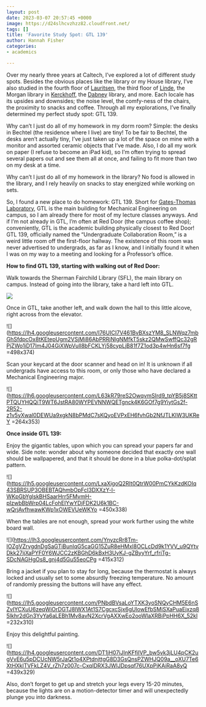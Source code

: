 ```yaml
---
layout: post
date: 2023-03-07 20:57:45 +0000
image: https://d24slhcvzhzz82.cloudfront.net/
tags: []
title: 'Favorite Study Spot: GTL 139'
author: Hannah Fisher
categories:
- academics

---
```

Over my nearly three years at Caltech, I’ve explored a lot of different study spots. Besides the obvious places like the library or my House library, I’ve also studied in the fourth floor of [Lauritsen](https://www.google.com/maps/place/Downs-Lauritsen+Laboratory+of+Physics,+Caltech/@34.1361691,-118.1266388,17z/data=!4m14!1m7!3m6!1s0x80c2c4a7d3172975:0x794a58a1023d1553!2sDowns-Lauritsen+Laboratory+of+Physics,+Caltech!8m2!3d34.1361647!4d-118.1244501!16s%2Fg%2F11cmhd9n79!3m5!1s0x80c2c4a7d3172975:0x794a58a1023d1553!8m2!3d34.1361647!4d-118.1244501!16s%2Fg%2F11cmhd9n79 "Lauritsen"), the third floor of [Linde](https://www.google.com/maps/place/Linde+Lab+of+Global+Environmental+Science,+Linde%2BRobinson+Laboratory,+1115-1147+E+California+Blvd,+Pasadena,+CA+91125/@34.1363487,-118.1291549,17z/data=!3m1!4b1!4m6!3m5!1s0x80c2c4a709f3572f:0x4a988569c8523cbe!8m2!3d34.1363443!4d-118.1269662!16s%2Fg%2F1hhmn7m1k "Linde"), the Morgan library in [Kerckhoff](https://www.google.com/maps/place/William+G.+Kerckhoff+Laboratories+of+the+Biological+Sciences,+Pasadena,+CA+91125/@34.1371089,-118.1291719,17z/data=!3m1!4b1!4m6!3m5!1s0x80c2c4a77659f07d:0xac8f66a8036a4cf6!8m2!3d34.1371045!4d-118.1269832!16s%2Fg%2F1hhhdvdzh "Kerckhoff"), the [Dabney](https://www.google.com/maps/place/Dabney+Hall+of+the+Humanities,+Pasadena,+CA+91125/@34.1372595,-118.1275405,17z/data=!3m1!4b1!4m6!3m5!1s0x80c2c4a7eba7a3c3:0x6160a1be04e5cbc6!8m2!3d34.1372551!4d-118.1253518!16s%2Fg%2F1hhj18ds0 "Dabney") library, and more. Each locale has its upsides and downsides; the noise level, the comfy-ness of the chairs, the proximity to snacks and coffee. Through all my explorations, I’ve finally determined my perfect study spot: GTL 139.

Why can’t I just do all of my homework in my dorm room? Simple: the desks in Bechtel (the residence where I live) are tiny! To be fair to Bechtel, the desks aren’t actually tiny, I’ve just taken up a lot of the space on mine with a monitor and assorted ceramic objects that I’ve made. Also, I do all my work on paper (I refuse to become an iPad kid), so I’m often trying to spread several papers out and see them all at once, and failing to fit more than two on my desk at a time.

Why can’t I just do all of my homework in the library? No food is allowed in the library, and I rely heavily on snacks to stay energized while working on sets.

So, I found a new place to do homework: GTL 139. Short for [Gates-Thomas Laboratory](https://mce.caltech.edu/about/gates_thomas "Gates Thomas"), GTL is the main building for Mechanical Engineering on campus, so I am already there for most of my lecture classes anyways. And if I’m not already in GTL, I’m often at Red Door (the campus coffee shop); conveniently, GTL is the academic building physically closest to Red Door! GTL 139, officially named the “Undergraduate Collaboration Room,” is a weird little room off the first-floor hallway. The existence of this room was never advertised to undergrads, as far as I know, and I initially found it when I was on my way to a meeting and looking for a Professor’s office.

**How to find GTL 139, starting with walking out of Red Door:**

Walk towards the Sherman Fairchild Library (SFL), the main library on campus. Instead of going into the library, take a hard left into GTL.

![](https://d24slhcvzhzz82.cloudfront.net/images/2023/hfisher/gtl139_1.jpg)

Once in GTL, take another left, and walk down the hall to this little alcove, right across from the elevator.

![](https://lh4.googleusercontent.com/I76UICI7V461BvBXszYM8_SLNWqz7mbGhSfdpcOx8tKEtepUgm2VSjMi86AbPRRjNlgNMfkT5skz2QMwSwffQc32gRPjZWo1iD17Im4J04GiXWpVull8bFCKLYj58cypLjB81f7Z1od3p4wHn6sf7fg =498x374)

Scan your keycard at the door scanner and head on in! It is unknown if all undergrads have access to this room, or only those who have declared a Mechanical Engineering major.

![](https://lh6.googleusercontent.com/L63kR79reS2OwqvmSIrd9_tpYB5j8SKttPTQUYHQQiT9WT6JstRA80WYPEVNNWQETgnck4K6GOf7g9YiytGs2f-2R52-z1v5yXwal0DEWUa9xgkN8bPMdC7sKQyoEVPxEH6fvhGb2NfJTLKIW3UKReY =264x353)

**Once inside GTL 139:**

Enjoy the gigantic tables, upon which you can spread your papers far and wide. Side note: wonder about why someone decided that exactly one wall should be wallpapered, and that it should be done in a blue polka-dot/splat pattern.

![](https://lh5.googleusercontent.com/LxaXigoQ2RIt0QtrW00PmCYkKzdKOIq43SBRSUP3OBEBTAQhmbOpFcI3DXXzY-l-WKpGbYglskBHSaarHrr5FMvmH-pIzwbBbWrp04LcFohEIYwYDjFDK2U6k1BC-wQrjAvfhwawKWp1xOWEVUeWKYo =450x338)

When the tables are not enough, spread your work further using the white board wall.

![](https://lh3.googleusercontent.com/YnyzcRr8Tm-IOZgVZrvgdnDgSaGTiBunIqG5caGG15ZuR8eHMxl8OCLcDd9k1YVV_u9QYtvDkk27ijXaPYF0Y6WJCC2zKBGhD6kBxH3UyKJ-gZByyYrf_rfriTg-SDcNAGHgOs8_gnj4d5Gu55eoCPg =415x312)

Bring a jacket if you plan to stay for long, because the thermostat is always locked and usually set to some absurdly freezing temperature. No amount of randomly pressing the buttons will have any effect.

![](https://lh5.googleusercontent.com/PNbdBVsaLoYTXK3yoSNQyCHM5E6nSZvIYCXuU6zeqWiOrDGTJ8IWX1At1S7CgcxcSjx6gUlowEfbSMiSXaPuaEjxzq85Ikhr2dGn3YyYa6aLEBh1Mv8avN2XcrVgAXXwEo2ooWlaXRBiPpHH6X_52kI =232x310)

Enjoy this delightful painting.

![](https://lh4.googleusercontent.com/DT1jH07iJInKFfiIVP_bw5vk3jLU4pCK2ugVvE6u5pDCUcNW5rJaQt1o4XPtdnjttgG8D3GsQnsPZWHJQ09a__oXU7Te6XtHXklTVFkLZ4V_rZh7z007c-CxqIDRX3JWIJDpsqf76UXpPjKAiRaA8yQ =439x329)

Also, don’t forget to get up and stretch your legs every 15-20 minutes, because the lights are on a motion-detector timer and will unexpectedly plunge you into darkness.
